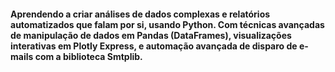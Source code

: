 #### Aprendendo a criar análises de dados complexas e relatórios automatizados que falam por si, usando Python. Com técnicas avançadas de manipulação de dados em Pandas (DataFrames), visualizações interativas em Plotly Express, e automação avançada de disparo de e-mails com a biblioteca Smtplib.
